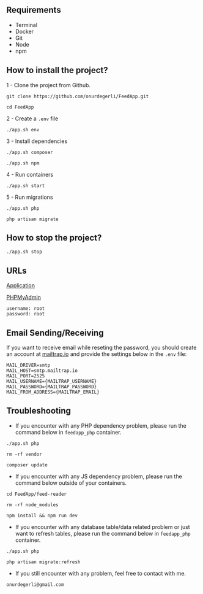 ## Requirements

* Terminal
* Docker
* Git
* Node
* npm

## How to install the project?

1 - Clone the project from Github.

```git clone https://github.com/onurdegerli/FeedApp.git```

```cd FeedApp```

2 - Create a `.env` file

```./app.sh env```

3 - Install dependencies

```./app.sh composer```

```./app.sh npm```

4 - Run containers

```./app.sh start```

5 - Run migrations

```./app.sh php```

```php artisan migrate```

## How to stop the project?

```./app.sh stop```

## URLs

[Application](http://localhost)

[PHPMyAdmin](http://localhost:8184)

````
username: root
password: root
````

## Email Sending/Receiving

If you want to receive email while reseting the password, you should create an account at [mailtrap.io](https://mailtrap.io/) and provide the settings below in the `.env` file:

```
MAIL_DRIVER=smtp
MAIL_HOST=smtp.mailtrap.io
MAIL_PORT=2525
MAIL_USERNAME={MAILTRAP_USERNAME}
MAIL_PASSWORD={MAILTRAP_PASSWORD}
MAIL_FROM_ADDRESS={MAILTRAP_EMAIL}
```

## Troubleshooting

- If you encounter with any PHP dependency problem, please run the command below in `feedapp_php` container.

```./app.sh php```

```rm -rf vendor```

```composer update```


- If you encounter with any JS dependency problem, please run the command below outside of your containers.

```cd FeedApp/feed-reader```

```rm -rf node_modules```

```npm install && npm run dev```

- If you encounter with any database table/data related problem or just want to refresh tables, please run the command below in `feedapp_php` container.

```./app.sh php```

```php artisan migrate:refresh```

- If you still encounter with any problem, feel free to contact with me.

```onurdegerli@gmail.com```